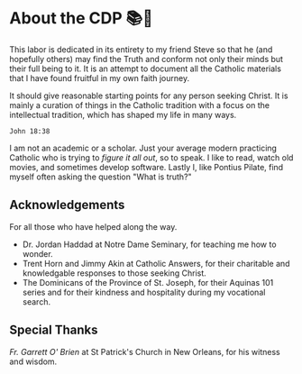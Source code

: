 # About the CDP 📚🍯

This labor is dedicated in its entirety to my friend Steve so that he (and hopefully others)
may find the Truth and conform not only their minds but their full being to it.
It is an attempt to document all the Catholic materials that I have found fruitful in my own faith journey. 

It should give reasonable starting points for any person seeking Christ.
It is mainly a curation of things in the Catholic tradition with a focus on 
the intellectual tradition, which has shaped my life in many ways.

```{margin}
John 18:38
```
I am not an academic or a scholar. Just your average modern practicing Catholic who is trying to
*figure it all out*, so to speak. I like to read, watch old movies, and sometimes develop software. 
Lastly I, like Pontius Pilate, find myself often asking the question "What is truth?"

## Acknowledgements
For all those who have helped along the way.

* Dr. Jordan Haddad at Notre Dame Seminary, for teaching me how to wonder.
* Trent Horn and Jimmy Akin at Catholic Answers, for their charitable and knowledgable responses to those seeking Christ.
* The Dominicans of the Province of St. Joseph, for their Aquinas 101 series and for their kindness and hospitality during my vocational search.

## Special Thanks
*Fr. Garrett O' Brien* at St Patrick's Church in New Orleans, for his witness and wisdom.
